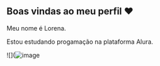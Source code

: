 ## Boas vindas ao meu perfil ❤️

Meu nome é Lorena.

Estou estudando progamação na plataforma Alura.




![](![image](https://github.com/user-attachments/assets/fa0999b3-93d2-41c4-9136-44e66509e5e5)
